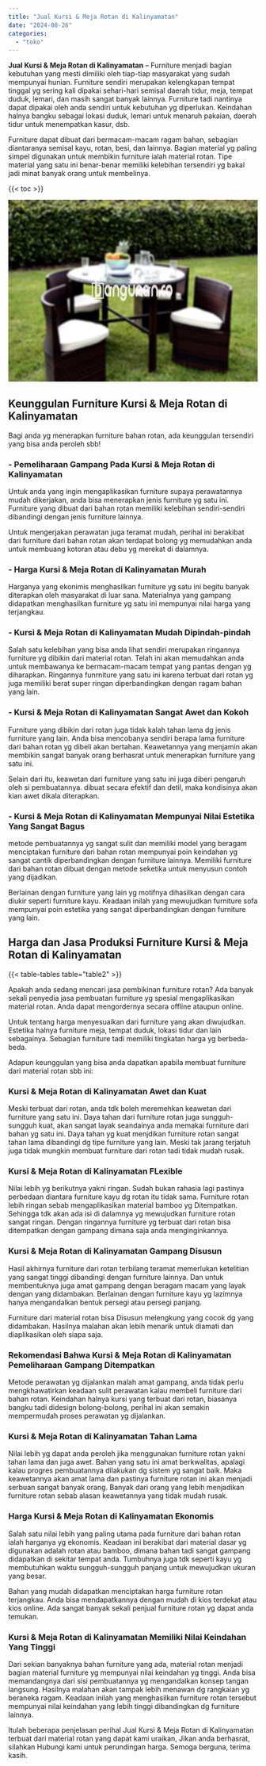 ```yaml
---
title: "Jual Kursi & Meja Rotan di Kalinyamatan"
date: "2024-08-26"
categories: 
  - "toko"
---
```


**Jual Kursi & Meja Rotan di Kalinyamatan** – Furniture menjadi bagian kebutuhan yang mesti dimiliki oleh tiap-tiap masyarakat yang sudah mempunyai hunian. Furniture sendiri merupakan kelengkapan tempat tinggal yg sering kali dipakai sehari-hari semisal daerah tidur, meja, tempat duduk, lemari, dan masih sangat banyak lainnya. Furniture tadi nantinya dapat dipakai oleh anda sendiri untuk kebutuhan yg diperlukan. Keindahan halnya bangku sebagai lokasi duduk, lemari untuk menaruh pakaian, daerah tidur untuk menempatkan kasur, dsb.

Furniture dapat dibuat dari bermacam-macam ragam bahan, sebagian diantaranya semisal kayu, rotan, besi, dan lainnya. Bagian material yg paling simpel digunakan untuk membikin furniture ialah material rotan. Tipe material yang satu ini benar-benar memiliki kelebihan tersendiri yg bakal jadi minat banyak orang untuk membelinya.

{{< toc >}}

![Jual Kursi & Meja Rotan di Kalinyamatan](/images/kursi-meja-rotan-murah53.png)

## Keunggulan Furniture Kursi & Meja Rotan di Kalinyamatan

Bagi anda yg menerapkan furniture bahan rotan, ada keunggulan tersendiri yang bisa anda peroleh sbb!

### \- Pemeliharaan Gampang Pada Kursi & Meja Rotan di Kalinyamatan

Untuk anda yang ingin mengaplikasikan furniture supaya perawatannya mudah dikerjakan, anda bisa menerapkan jenis furniture yg satu ini. Furniture yang dibuat dari bahan rotan memiliki kelebihan sendiri-sendiri dibandingi dengan jenis furniture lainnya.

Untuk mengerjakan perawatan juga teramat mudah, perihal ini berakibat dari furniture dari bahan rotan akan terdapat bolong yg memudahkan anda untuk membuang kotoran atau debu yg merekat di dalamnya.

### \- Harga Kursi & Meja Rotan di Kalinyamatan Murah

Harganya yang ekonimis menghasilkan furniture yg satu ini begitu banyak diterapkan oleh masyarakat di luar sana. Materialnya yang gampang didapatkan menghasilkan furniture yg satu ini mempunyai nilai harga yang terjangkau.

### \- Kursi & Meja Rotan di Kalinyamatan Mudah Dipindah-pindah

Salah satu kelebihan yang bisa anda lihat sendiri merupakan ringannya furniture yg dibikin dari material rotan. Telah ini akan memudahkan anda untuk membawanya ke bermacam-macam tempat yang pantas dengan yg diharapkan. Ringannya funrniture yang satu ini karena terbuat dari rotan yg juga memiliki berat super ringan diperbandingkan dengan ragam bahan yang lain.

### \- Kursi & Meja Rotan di Kalinyamatan Sangat Awet dan Kokoh

Furniture yang dibikin dari rotan juga tidak kalah tahan lama dg jenis furniture yang lain. Anda bisa mencobanya sendiri berapa lama furniture dari bahan rotan yg dibeli akan bertahan. Keawetannya yang menjamin akan membikin sangat banyak orang berhasrat untuk menerapkan furniture yang satu ini.

Selain dari itu, keawetan dari furniture yang satu ini juga diberi pengaruh oleh si pembuatannya. dibuat secara efektif dan detil, maka kondisinya akan kian awet dikala diterapkan.

### \- Kursi & Meja Rotan di Kalinyamatan Mempunyai Nilai Estetika Yang Sangat Bagus

metode pembuatannya yg sangat sulit dan memiliki model yang beragam menciptakan furniture dari bahan rotan mempunyai poin keindahan yg sangat cantik diperbandingkan dengan furniture lainnya. Memiliki furniture dari bahan rotan dibuat dengan metode seketika untuk menyusun contoh yang dijadikan.

Berlainan dengan furniture yang lain yg motifnya dihasilkan dengan cara diukir seperti furniture kayu. Keadaan inilah yang mewujudkan furniture sofa mempunyai poin estetika yang sangat diperbandingkan dengan furniture yang lain.

## Harga dan Jasa Produksi Furniture Kursi & Meja Rotan di Kalinyamatan

{{< table-tables table="table2" >}}

Apakah anda sedang mencari jasa pembikinan furniture rotan? Ada banyak sekali penyedia jasa pembuatan furniture yg spesial mengaplikasikan material rotan. Anda dapat mengordernya secara offline ataupun online.

Untuk tentang harga menyesuaikan dari furniture yang akan diwujudkan. Estetika halnya furniture meja, tempat duduk, lokasi tidur dan lain sebagainya. Sebagian furniture tadi memiliki tingkatan harga yg berbeda-beda.

Adapun keunggulan yang bisa anda dapatkan apabila membuat furniture dari material rotan sbb ini:

### Kursi & Meja Rotan di Kalinyamatan Awet dan Kuat

Meski terbuat dari rotan, anda tdk boleh meremehkan keawetan dari furniture yang satu ini. Daya tahan dari furniture rotan juga sungguh-sungguh kuat, akan sangat layak seandainya anda memakai furniture dari bahan yg satu ini. Daya tahan yg kuat menjdikan furniture rotan sangat tahan lama dibandingi dg tipe furniture yang lain. Meski tak jarang terjatuh juga tidak mungkin membuat furniture dari rotan tadi tidak mudah rusak.

### Kursi & Meja Rotan di Kalinyamatan FLexible

Nilai lebih yg berikutnya yakni ringan. Sudah bukan rahasia lagi pastinya perbedaan diantara furniture kayu dg rotan itu tidak sama. Furniture rotan lebih ringan sebab mengaplikasikan material bamboo yg Ditempatkan. Sehingga tdk akan ada isi di dalamnya yg mewujudkan furniture rotan sangat ringan. Dengan ringannya furniture yg terbuat dari rotan bisa ditempatkan dengan gampang dimana saja anda menginginkannya.

### Kursi & Meja Rotan di Kalinyamatan Gampang Disusun

Hasil akhirnya furniture dari rotan terbilang teramat memerlukan ketelitian yang sangat tinggi dibandingi dengan furniture lainnya. Dan untuk membentuknya juga amat gampang dengan beragam macam yang layak dengan yang didambakan. Berlainan dengan furniture kayu yg lazimnya hanya mengandalkan bentuk persegi atau persegi panjang.

Furniture dari material rotan bisa Disusun melengkung yang cocok dg yang didambakan. Hasilnya malahan akan lebih menarik untuk diamati dan diaplikasikan oleh siapa saja.

### Rekomendasi Bahwa Kursi & Meja Rotan di Kalinyamatan Pemeliharaan Gampang Ditempatkan

Metode perawatan yg dijalankan malah amat gampang, anda tidak perlu mengkhawatirkan keadaan sulit perawatan kalau membeli furniture dari bahan rotan. Keindahan halnya kursi yang terbuat dari rotan, biasanya bangku tadi didesign bolong-bolong, perihal ini akan semakin mempermudah proses perawatan yg dijalankan.

### Kursi & Meja Rotan di Kalinyamatan Tahan Lama

Nilai lebih yg dapat anda peroleh jika menggunakan furniture rotan yakni tahan lama dan juga awet. Bahan yang satu ini amat berkwalitas, apalagi kalau progres pembuatannya dilakukan dg sistem yg sangat baik. Maka keawetannya akan amat lama dan pastinya furniture rotan ini akan menjadi serbuan sangat banyak orang. Banyak dari orang yang lebih menjadikan furniture rotan sebab alasan keawetannya yang tidak mudah rusak.

### Harga Kursi & Meja Rotan di Kalinyamatan Ekonomis

Salah satu nilai lebih yang paling utama pada furniture dari bahan rotan ialah harganya yg ekonomis. Keadaan ini berakibat dari material dasar yg digunakan adalah rotan atau bamboo, dimana bahan tadi sangat gampang didapatkan di sekitar tempat anda. Tumbuhnya juga tdk seperti kayu yg membutuhkan waktu sungguh-sungguh panjang untuk mewujudkan ukuran yang besar.

Bahan yang mudah didapatkan menciptakan harga furniture rotan terjangkau. Anda bisa mendapatkannya dengan mudah di kios terdekat atau kios online. Ada sangat banyak sekali penjual furniture rotan yg dapat anda temukan.

### Kursi & Meja Rotan di Kalinyamatan Memiliki Nilai Keindahan Yang Tinggi

Dari sekian banyaknya bahan furniture yang ada, material rotan menjadi bagian material furniture yg mempunyai nilai keindahan yg tinggi. Anda bisa memandangnya dari sisi pembuatannya yg mengandalkan konsep tangan langsung. Hasilnya malahan akan tampak lebih menawan dg rangkaian yg beraneka ragam. Keadaan inilah yang menghasilkan furniture rotan tersebut mempunyai nilai keindahan yang lebih tinggi dibandingkan dg furniture lainnya.

Itulah beberapa penjelasan perihal Jual Kursi & Meja Rotan di Kalinyamatan terbuat dari material rotan yang dapat kami uraikan, Jikan anda berhasrat, silahkan Hubungi kami untuk perundingan harga. Semoga berguna, terima kasih.
